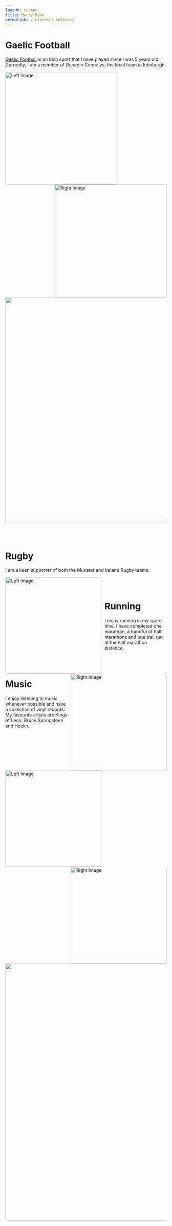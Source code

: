 ```yaml
---
layout: custom
title: Barry Ryan
permalink: /interests_hobbies/
---
```

# Gaelic Football
[Gaelic Football](https://en.wikipedia.org/wiki/Gaelic_football) is an Irish sport that I have played since I was 5 years old. Currently, I am a member of Dunedin Connolys, the local team in Edinburgh. 
<br>

<div style="float: left; margin-right: 10px;">
  <img src="/barryryan/mydocs/IMG_2617.jpg" alt="Left Image" width="350px">
</div>

<div style="float: right; margin-left: 10px;">
  <img src="/barryryan/mydocs/IMG_2792.jpg" alt="Right Image" width="350px">
</div>

<div>
  <img src="/barryryan/mydocs/gaa3.JPG" width="700px">
</div>

<br><br>
# Rugby
I am a keen supporter of both the Munster and Ireland Rugby teams. 
<br>
<div style="float: left; margin-right: 10px;">
  <img src="/barryryan/mydocs/rugby1.JPG" alt="Left Image" width="300">
</div>

<div style="float: right; margin-left: 10px;">
  <img src="/barryryan/mydocs/munster.png"alt="Right Image" width="300">
</div>
<br><br>

# Running
I enjoy running in my spare time. I have completed one marathon, a handful of half marathons and one trail run at the half marathon distance. 
<br>

<div style="float: left; margin-right: 10px;">
  <img src="/barryryan/mydocs/IMG_4094.jpg" alt="Left Image" width="300">
</div>

<div style="float: right; margin-left: 10px;">
  <img src="/barryryan/mydocs/run2.JPG"alt="Right Image" width="300">
</div>

<br><br>

# Music
I enjoy listening to music whenever possible and have a collection of vinyl records. My favourite artists are Kings of Leon, Bruce Springsteen and Hozier. 
<br>
<img  src="/barryryan/mydocs/IMG_4093.jpg" width = "800px">
<br><br>
